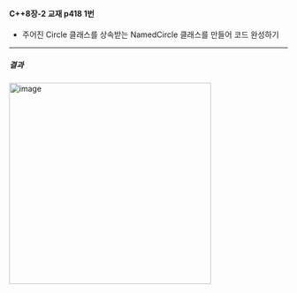 #### C++8장-2 교재 p418 1번
  * 주어진 Circle 클래스를 상속받는 NamedCircle 클래스를 만들어 코드 완성하기

---
##### 결과
<img width="365" alt="image" src="https://github.com/user-attachments/assets/9f9bab68-9169-471c-8227-f045f773030f">
